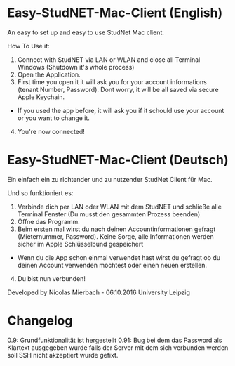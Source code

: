 # Easy-StudNET-Mac-Client (English)
An easy to set up and easy to use StudNet Mac client.

How To Use it:
1. Connect with StudNET via LAN or WLAN and close all Terminal Windows (Shutdown it's whole process)
2. Open the Application.
3. First time you open it it will ask you for your account informations (tenant Number, Password). Dont worry, it will be all saved via secure Apple Keychain.
- If you used the app before, it will ask you if it schould use your account or you want to change it.
4. You're now connected!

# Easy-StudNET-Mac-Client (Deutsch)
Ein einfach ein zu richtender und zu nutzender StudNet Client für Mac.

Und so funktioniert es:
1. Verbinde dich per LAN oder WLAN mit dem StudNET und schließe alle Terminal Fenster (Du musst den gesammten Prozess beenden)
2. Öffne das Programm.
3. Beim ersten mal wirst du nach deinen Accountinformationen gefragt (Mieternummer, Password). Keine Sorge, alle Informationen werden sicher im Apple Schlüsselbund gespeichert
- Wenn du die App schon einmal verwendet hast wirst du gefragt ob du deinen Account verwenden möchtest oder einen neuen erstellen.
4. Du bist nun verbunden!

Developed by Nicolas Mierbach - 06.10.2016
University Leipzig

# Changelog
0.9: Grundfunktionalität ist hergestellt
0.91: Bug bei dem das Password als Klartext ausgegeben wurde falls der Server mit dem sich verbunden werden soll SSH nicht akzeptiert wurde gefixt.
